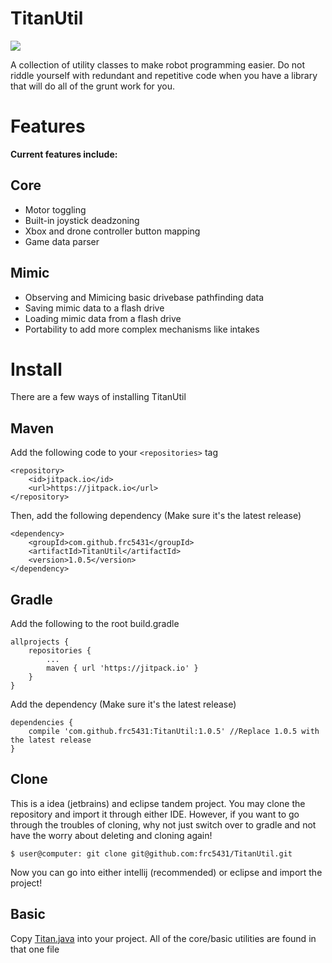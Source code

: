 # TitanUtil

[![](https://jitpack.io/v/frc5431/TitanUtil.svg)](https://jitpack.io/#frc5431/TitanUtil)

A collection of utility classes to make robot programming easier.
Do not riddle yourself with redundant and repetitive code when you have a library
that will do all of the grunt work for you.

# Features
**Current features include:**
## Core
* Motor toggling
* Built-in joystick deadzoning
* Xbox and drone controller button mapping
* Game data parser

## Mimic
* Observing and Mimicing basic drivebase pathfinding data
* Saving mimic data to a flash drive
* Loading mimic data from a flash drive
* Portability to add more complex mechanisms like intakes

# Install
There are a few ways of installing TitanUtil

## Maven

Add the following code to your `<repositories>` tag
```
<repository>
    <id>jitpack.io</id>
    <url>https://jitpack.io</url>
</repository>
```

Then, add the following dependency (Make sure it's the latest release)
```
<dependency>
    <groupId>com.github.frc5431</groupId>
    <artifactId>TitanUtil</artifactId>
    <version>1.0.5</version>
</dependency>
```

## Gradle
Add the following to the root build.gradle
```
allprojects {
    repositories {
        ...
        maven { url 'https://jitpack.io' }
    }
}
```

Add the dependency (Make sure it's the latest release)
```
dependencies {
    compile 'com.github.frc5431:TitanUtil:1.0.5' //Replace 1.0.5 with the latest release
}
```


## Clone
This is a idea (jetbrains) and eclipse tandem project. You may clone the repository
and import it through either IDE. However, if you want to go through the troubles
of cloning, why not just switch over to gradle and not have the worry about deleting
and cloning again!

```
$ user@computer: git clone git@github.com:frc5431/TitanUtil.git
```

Now you can go into either intellij (recommended) or eclipse and import the project!

## Basic
Copy [Titan.java](https://raw.githubusercontent.com/frc5431/TitanUtil/master/src/main/java/frc/team5431/titan/Titan.java) into your project. All of
the core/basic utilities are found in that one file
